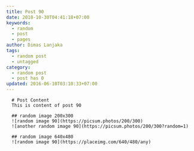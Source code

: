 ```yaml
---
title: Post 90
date: 2018-10-30T04:41:18+07:00
keywords:
  - random
  - post
  - pages
author: Dimas Lanjaka
tags:
  - random post
  - untagged
category:
  - random post
  - post has 0
updated: 2016-06-10T03:10:33+07:00
---
```


      # Post Content
      This is content of post 90

      ## random image 200x300
      ![random image 90](https://picsum.photos/200/300)
      ![another random image 90](https://picsum.photos/200/300?random=1)

      ## random image 640x480
      ![random image 90](https://placeimg.com/640/480/any)
      